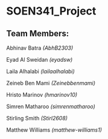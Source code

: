 # SOEN341_Project


## Team Members: 
Abhinav Batra *(AbhB2303)*

Eyad Al Sweidan *(eyadsw)*

Laila Alhalabi *(lailaalhalabi)*

Zeineb Ben Mami *(Zeinebbenmami)*

Hristo Marinov *(hmarinov10)*

Simren Matharoo *(simrenmatharoo)*

Stirling Smith  *(Stirl2608)*

Matthew Williams *(matthew-williams1)*
